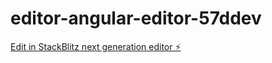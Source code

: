# editor-angular-editor-57ddev

[Edit in StackBlitz next generation editor ⚡️](https://stackblitz.com/~/github.com/mimranyousaf360/editor-angular-editor-57ddev)